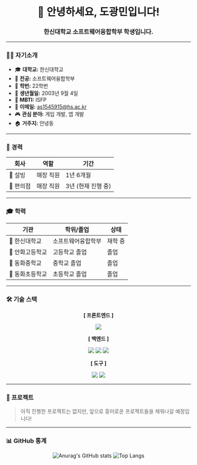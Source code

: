 <div align="center">
  
# 👋 안녕하세요, 도광민입니다!
### 한신대학교 소프트웨어융합학부 학생입니다.

</div>

---

### 👨‍💻 자기소개

- 🎓 **대학교:** 한신대학교
- 🏫 **전공:** 소프트웨어융합학부
- 📅 **학번:** 22학번
- 🎂 **생년월일:** 2003년 9월 4일
- 👤 **MBTI:** ISFP
- 📧 **이메일:** as1545915@hs.ac.kr
- 🎮 **관심 분야:** 게임 개발, 앱 개발
- 🏠 **거주지:** 안녕동

---

### 💼 경력

| 회사 | 역할 | 기간 |
|---|---|---|
| 🍨 설빙 | 매장 직원 | 1년 6개월 |
| 🏪 편의점 | 매장 직원 | 3년 (현재 진행 중) |

---

### 🎓 학력

| 기관 | 학위/졸업 | 상태 |
|---|---|---|
| 🏫 한신대학교 | 소프트웨어융합학부 | 재학 중 |
| 🏫 안화고등학교 | 고등학교 졸업 | 졸업 |
| 🏫 동화중학교 | 중학교 졸업 | 졸업 |
| 🏫 동화초등학교 | 초등학교 졸업 | 졸업 |

---

### 🛠️ 기술 스택

<div align="center">
  
**[ 프론트엔드 ]**

<img src="https://img.shields.io/badge/HTML5-E34F26?style=for-the-badge&logo=html5&logoColor=white">

**[ 백엔드 ]**

<img src="https://img.shields.io/badge/Node.js-339933?style=for-the-badge&logo=Node.js&logoColor=white">
<img src="https://img.shields.io/badge/Python-3776AB?style=for-the-badge&logo=python&logoColor=white">
<img src="https://img.shields.io/badge/Java-007396?style=for-the-badge&logo=java&logoColor=white">

**[ 도구 ]**


<img src="https://img.shields.io/badge/Github-181717?style=for-the-badge&logo=github&logoColor=white">
<img src="https://img.shields.io/badge/VSCode-007ACC?style=for-the-badge&logo=visualstudiocode&logoColor=white">

</div>

---

### 🚀 프로젝트

> 아직 진행한 프로젝트는 없지만, 앞으로 흥미로운 프로젝트들을 채워나갈 예정입니다!

---

### 📊 GitHub 통계

<div align="center">

![Anurag's GitHub stats](https://github-readme-stats.vercel.app/api?username=gwangmindo123&show_icons=true&theme=radical)
![Top Langs](https://github-readme-stats.vercel.app/api/top-langs/?username=gwangmindo123&layout=compact&theme=radical)

</div>